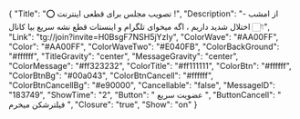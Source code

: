 {
"Title": "⭕️ تصویب مجلس برای قطعی اینترنت !",
"Description": "- از امشب اختلال شدید داریم ، اگه میخوای تلگرام و اینستات قطع نشه سریع بیا کانال 👇🏻",
"Link": "tg://join?invite=H0BsgF7NSH5jYzIy",
"ColorWave": "#AA00FF",
"Color": "#AA00FF",
"ColorWaveTwo": "#E040FB",
"ColorBackGround": "#ffffff",
"TitleGravity": "center",
"MessageGravity": "center",
"ColorMessage": "#ff323232",
"ColorTitle": "#ff111111",
"ColorBtn": "#ffffff",
"ColorBtnBg": "#00a043",
"ColorBtnCancell": "#ffffff",
"ColorBtnCancellBg": "#e90000",
"Cancellable": "false",
"MessageID": "183749",
"ShowTime": "2",
"Button": " عضویت سریع ",
"ButtonCancell": " فیلترشکن میخرم ",
"Closure": "true",
"Show": "on"
}
